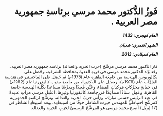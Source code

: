 <h1 dir="rtl">فَوزُ الدُّكتور محمد مرسي برِئاسةِ جمهورية مصر العربية .</h1>

<h5 dir="rtl">العام الهجري:  1433

الشهر القمري: شعبان

العام الميلادي: 2012</h5>

<p dir="rtl">فاز الدُّكتور محمد مرسي مرشَّحُ (حزب الحرية والعدالة) برئاسة جمهورية مصر العربية. وقد وُلد الدكتور محمد مرسي في قريةِ العدوة بمحافظة الشرقية، وحَصَل على بكالوريوس الهندسة من جامِعَة القاهرة عامَ (1975م) ثم حَصَل على الماجستير في هندسة الفِلِزَّات عامَ (1978م)، وحَصَل على الدكتوراه من جامعةِ جنوب كاليفورنيا عامَ (1982م) في حمايةِ محرِّكاتِ مَركباتِ الفضاءِ، وعُيِّن مُعيدًا ومدرِّسًا مساعدًا بكُلِّية الهندسة جامعة القاهرة، وعَمِل أُستاذًا مساعِدًا في جامعة كاليفورنيا وغيرِها. اعتُقِل مرسي مراتٍ عديدةً في عهد الرئيسِ حسني مبارك، ورَأَس حزبَ الحرية والعدالة، وترشَّح لرئاسةِ الجمهورية كمرشَّحٍ احتياطيٍّ للمهندس خيرت الشاطر خوفًا من استِبعادِه، وبعد استِبعادِ الشاطر في (17 إبريل) أصبح محمد مرسى هو المرشَّحَ الرسميَّ لحزبِ الحرية والعدالة.</p></br>
